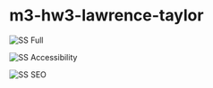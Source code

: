 # m3-hw3-lawrence-taylor

![SS Full](https://user-images.githubusercontent.com/97151654/150730788-8542f4c8-95df-48f8-ad10-82f115b69eb2.jpg "Lighthouse Full")

![SS Accessibility](https://user-images.githubusercontent.com/97151654/150730835-d408ac7a-94d7-486a-bf00-ac43bbe88d3b.jpg "Lighthouse Accessibility")

![SS SEO](https://user-images.githubusercontent.com/97151654/150730846-4a9bd211-3046-4813-bb1e-9cb235e24868.jpg "Lighthouse SEO")
